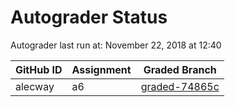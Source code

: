 # Autograder Status
Autograder last run at: November 22, 2018 at 12:40

| GitHub ID | Assignment | Graded Branch |
|-----------|------------|---------------|
| alecway | a6 | [graded-74865c](https://github.com/Fall2018COMP401-001/a6-alecway/tree/graded-74865c) | 
